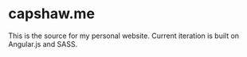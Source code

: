 capshaw.me
==================

This is the source for my personal website. Current iteration is built on Angular.js and SASS.